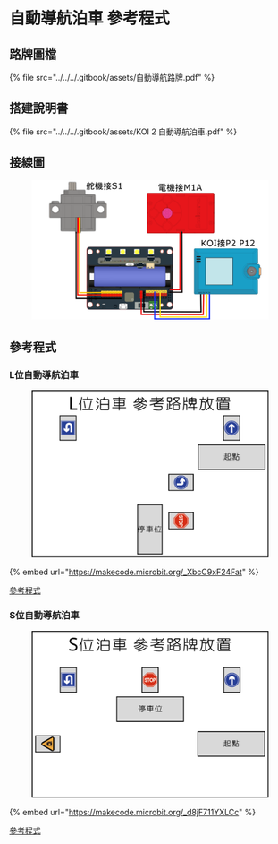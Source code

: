 # 自動導航泊車 參考程式

## 路牌圖檔

{% file src="../../../.gitbook/assets/自動導航路牌.pdf" %}

## 搭建說明書

{% file src="../../../.gitbook/assets/KOI 2 自動導航泊車.pdf" %}

## 接線圖

<figure><img src="../../../.gitbook/assets/wiring (2).png" alt=""><figcaption></figcaption></figure>

## 參考程式

### L位自動導航泊車

<figure><img src="../../../.gitbook/assets/自動導航路牌放置L.png" alt=""><figcaption></figcaption></figure>

{% embed url="https://makecode.microbit.org/_XbcC9xF24Fat" %}

[參考程式](https://makecode.microbit.org/\_XbcC9xF24Fat)

### S位自動導航泊車

<figure><img src="../../../.gitbook/assets/自動導航路牌放置S.png" alt=""><figcaption></figcaption></figure>

{% embed url="https://makecode.microbit.org/_d8jF711YXLCc" %}

[參考程式](https://makecode.microbit.org/\_d8jF711YXLCc)
